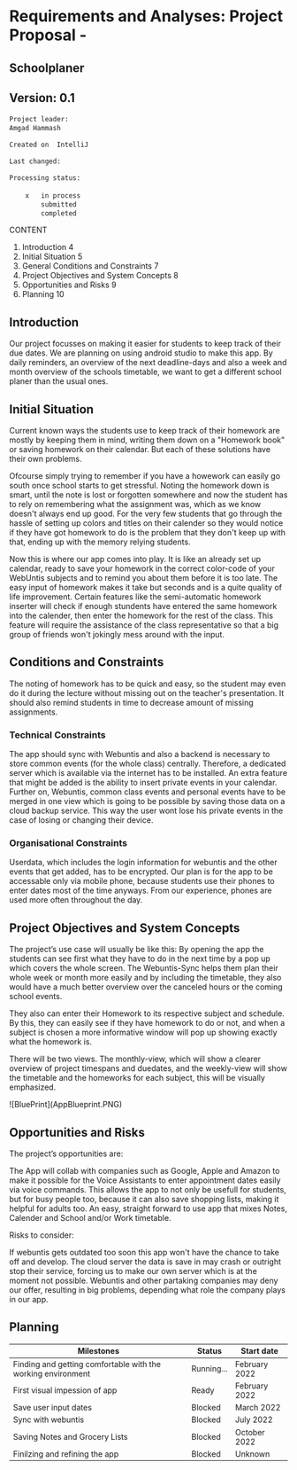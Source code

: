 


# Requirements and Analyses: Project Proposal -
## Schoolplaner

## Version: 0.1


```
Project leader:	
Amgad Hammash
```

```
Created on	IntelliJ
```
```
Last changed:
```
```
Processing status:	

    x   in process
        submitted
	    completed
```
					

CONTENT
1.  Introduction	4
2.  Initial Situation	5
3.  General Conditions and Constraints	7
4.  Project Objectives and System Concepts	8
5.  Opportunities and Risks	9
6.  Planning	10

## Introduction

Our project focusses on making it easier for students to keep track of their due dates. 
We are planning on using android studio to make this app. 
By daily reminders, an overview of the next deadline-days and also a week and month overview of the schools timetable, 
we want to get a different school planer than the usual ones. 


## Initial Situation

<p>
Current known ways the students use to keep track of their homework are mostly by keeping them in mind, writing them down on a "Homework book" or saving homework on their calendar. But each of these solutions have their own problems. 

Ofcourse simply trying to remember if you have a howework can easily go south once school starts to get stressful. Noting the homework down is smart, until the note is lost or forgotten somewhere and now the student has to rely on remembering what the assignment was, which as we know doesn't always end up good. For the very few students that go through the hassle of setting up colors and titles on their calender so they would notice if they have got homework to do is the problem that they don't keep up with that, ending up with the memory relying students.

Now this is where our app comes into play. It is like an already set up calendar, ready to save your homework in the correct color-code of your WebUntis subjects and to remind you about them before it is too late. The easy input of homework makes it take but seconds and is a quite quality of life improvement. Certain features like the semi-automatic homework inserter will check if enough stundents have entered the same homework into the calender, then enter the homework for the rest of the class. This feature will require the assistance of the class representative so that a big group of friends won't jokingly mess around with the input.
<p>


## Conditions and Constraints
<p>
The noting of homework has to be quick and easy, so the student may even do it during the lecture without missing out on the teacher's presentation. It should also remind students in time to decrease amount of missing assignments. 
<p>

### Technical Constraints
<p>
The app should sync with Webuntis and also a backend is necessary to store common events (for the whole class) centrally. Therefore, a dedicated server which is available via the internet has to be installed. An extra feature that might be added is the ability to insert private events in your calendar.
Further on, Webuntis, common class events and personal events have to be merged in one view which is going to be possible by saving those data on a cloud backup service. This way the user wont lose his private events in the case of losing or changing their device.
<p>


### Organisational Constraints
<p>
Userdata, which includes the login information for webuntis and the other events that get added, has to be encrypted.
Our plan is for the app to be accessable only via mobile phone, because students use their phones to enter dates most of the time anyways. From our experience, phones are used more often throughout the day.
<p>

## Project Objectives and System Concepts

<p>
The project’s use case will usually be like this: 
By opening the app the students can see first what they have to do in the next time by a pop up which covers the whole screen.
The Webuntis-Sync helps them plan their whole week or month more easily and by including the timetable, they also would have a much better overview over the canceled hours or the coming school events.

They also can enter their Homework to its respective subject and schedule.
By this, they can easily see if they have homework to do or not, and when a subject is chosen a more informative window will pop up showing exactly what the homework is.

There will be two views. The monthly-view, which will show a clearer overview of project timespans and duedates, and the weekly-view will show the timetable and the homeworks for each subject, this will be visually emphasized. 
<p>
![BluePrint](AppBlueprint.PNG)


## Opportunities and Risks

<p>
The project’s opportunities are:

The App will collab with companies such as Google, Apple and Amazon to make it possible for the Voice Assistants to enter appointment dates easily via voice commands. 
This allows the app to not only be usefull for students, but for busy people too, because it can also save shopping lists, making it helpful for adults too.
An easy, straight forward to use app that mixes Notes, Calender and School and/or Work timetable.

Risks to consider:

If webuntis gets outdated too soon this app won't have the chance to take off and develop.
The cloud server the data is save in may crash or outright stop their service, forcing us to make our own server which is at the moment not possible.
Webuntis and other partaking companies may deny our offer, resulting in big problems, depending what role the company plays in our app.
<p>

## Planning

| Milestones                                                  | Status     | Start date    |
|-------------------------------------------------------------|------------|---------------| 
|Finding and getting comfortable with the working environment | Running... | February 2022 |
|First visual impession of app                                | Ready      | February 2022 |
|Save user input dates                                        | Blocked    | March 2022    |
|Sync with webuntis                                           | Blocked    | July 2022     |
|Saving Notes and Grocery Lists                               | Blocked    | October 2022  |
|Finilzing and refining the app                               | Blocked    | Unknown       |
